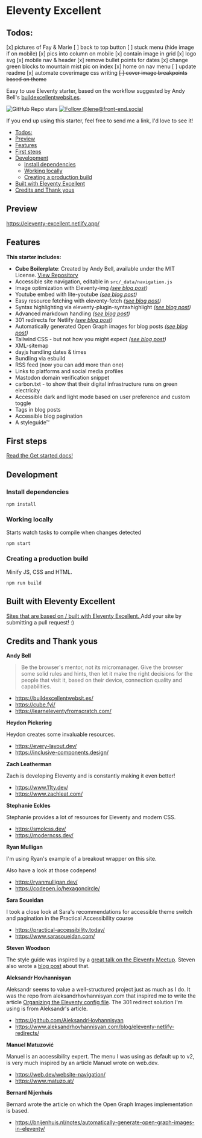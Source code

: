 # Eleventy Excellent

## Todos:

[x] pictures of Fay & Marie
[ ] back to top button
[ ] stuck menu (hide image if on mobile)
[x] pics into column on mobile
[x] contain image in grid
[x] logo svg
[x] mobile nav & header
[x] remove bullet points for dates
[x] change green blocks to mountain mist pic on index
[x] home on nav menu
[ ] update readme
[x] automate coverimage css writing
~~[ ] cover image breakpoints based on theme~~

Easy to use Eleventy starter, based on the workflow suggested by Andy Bell's [buildexcellentwebsit.es](https://buildexcellentwebsit.es/).

![GitHub Repo stars](https://img.shields.io/github/stars/madrilene/eleventy-excellent?style=flat-square&logo=github&logoColor=white&label=GitHub%20stars)
[![Follow @lene@front-end.social](https://img.shields.io/mastodon/follow/109292536543732634?domain=https%3A%2F%2Ffront-end.social&style=flat-square&logo=Mastodon&logoColor=white&labelColor=%235B4BE1)](https://front-end.social/@lene)

If you end up using this starter, feel free to send me a link, I'd love to see it!

* [Todos:](#todos)
* [Preview](#preview)
* [Features](#features)
* [First steps](#first-steps)
* [Development](#development)
  * [Install dependencies](#install-dependencies)
  * [Working locally](#working-locally)
  * [Creating a production build](#creating-a-production-build)
* [Built with Eleventy Excellent](#built-with-eleventy-excellent)
* [Credits and Thank yous](#credits-and-thank-yous)

## Preview

https://eleventy-excellent.netlify.app/

## Features

**This starter includes:**

- **Cube Boilerplate**: Created by Andy Bell, available under the MIT License. [View Repository](https://github.com/Set-Creative-Studio/cube-boilerplate)
- Accessible site navigation, editable in `src/_data/navigation.js`
- Image optimization with Eleventy-img _([see blog post](https://eleventy-excellent.netlify.app/blog/post-with-an-image/))_
- Youtube embed with lite-youtube _([see blog post](https://eleventy-excellent.netlify.app/blog/post-with-a-video/))_
- Easy resource fetching with eleventy-fetch _([see blog post](https://eleventy-excellent.netlify.app/blog/post-with-fetched-content/))_
- Syntax highlighting via eleventy-plugin-syntaxhighlight _([see blog post](https://eleventy-excellent.netlify.app/blog/post-with-some-code/))_
- Advanced markdown handling _([see blog post](https://eleventy-excellent.netlify.app/blog/post-with-all-the-markdown/))_
- 301 redirects for Netlify _([see blog post](https://eleventy-excellent.netlify.app/blog/post-with-301-redirects/))_
- Automatically generated Open Graph images for blog posts _([see blog post](https://eleventy-excellent.netlify.app/blog/open-graph-images/))_
- Tailwind CSS - but not how you might expect _([see blog post](https://eleventy-excellent.netlify.app/blog/what-is-tailwind-css-doing-here/))_
- XML-sitemap
- dayjs handling dates & times
- Bundling via esbuild
- RSS feed (now you can add more than one)
- Links to platforms and social media profiles
- Mastodon domain verification snippet
- carbon.txt - to show that their digital infrastructure runs on green electricity
- Accessible dark and light mode based on user preference and custom toggle
- Tags in blog posts
- Accessible blog pagination
- A styleguide™

## First steps

[Read the Get started docs!](https://eleventy-excellent.netlify.app/get-started/)

## Development

### Install dependencies

```
npm install
```

### Working locally

Starts watch tasks to compile when changes detected

```
npm start
```

### Creating a production build

Minify JS, CSS and HTML.

```
npm run build
```

## Built with Eleventy Excellent

[Sites that are based on / built with Eleventy Excellent. ](https://eleventy-excellent.netlify.app/built-with/)
Add your site by submitting a pull request! :)

## Credits and Thank yous

**Andy Bell**

> Be the browser's mentor, not its micromanager. Give the browser some solid rules and hints, then let it make the right decisions for the people that visit it, based on their device, connection quality and capabilities.

- https://buildexcellentwebsit.es/
- https://cube.fyi/
- https://learneleventyfromscratch.com/

**Heydon Pickering**

Heydon creates some invaluable resources.

- https://every-layout.dev/
- https://inclusive-components.design/

**Zach Leatherman**

Zach is developing Eleventy and is constantly making it even better!

- https://www.11ty.dev/
- https://www.zachleat.com/

**Stephanie Eckles**

Stephanie provides a lot of resources for Eleventy and modern CSS.

- https://smolcss.dev/
- https://moderncss.dev/

**Ryan Mulligan**

I'm using Ryan's example of a breakout wrapper on this site.

Also have a look at those codepens!

- https://ryanmulligan.dev/
- https://codepen.io/hexagoncircle/

**Sara Soueidan**

I took a close look at Sara's recommendations for accessible theme switch and pagination in the Practical Accessibility course

- https://practical-accessibility.today/
- https://www.sarasoueidan.com/

**Steven Woodson**

The style guide was inspired by a [great talk on the Eleventy Meetup](https://www.youtube.com/watch?v=3mhA2bH6q8s). Steven also wrote a [blog post](https://stevenwoodson.com/blog/eleventy-style-guide-generator-step-by-step-guide-adding-to-an-existing-site/) about that.

**Aleksandr Hovhannisyan**

Aleksandr seems to value a well-structured project just as much as I do. It was the repo from aleksandrhovhannisyan.com that inspired me to write the article [Organizing the Eleventy config file](https://www.lenesaile.com/en/blog/organizing-the-eleventy-config-file/). The 301 redirect solution I'm using is from Aleksandr's article.

- https://github.com/AleksandrHovhannisyan
- https://www.aleksandrhovhannisyan.com/blog/eleventy-netlify-redirects/

**Manuel Matuzović**

Manuel is an accessibility expert. The menu I was using as default up to v2, is very much inspired by an article Manuel wrote on web.dev.

- https://web.dev/website-navigation/
- https://www.matuzo.at/

**Bernard Nijenhuis**

Bernard wrote the article on which the Open Graph Images implementation is based.

- https://bnijenhuis.nl/notes/automatically-generate-open-graph-images-in-eleventy/
